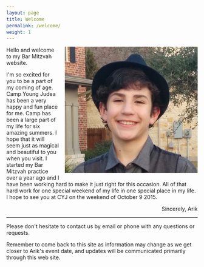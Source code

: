 ```yaml
---
layout: page
title: Welcome
permalink: /welcome/
weight: 1
---
```



<img style="float: right; margin: 0 0 1em 1em; " src="/arik_cropped.jpeg" />

Hello and welcome to my Bar Mitzvah website.

I'm so excited for you to be a part of my coming of age. Camp Young Judea has been a very happy and fun place for me. Camp has been a large part of my life for six amazing summers. I hope that it will seem just as magical and beautiful to you when you visit. I started my Bar Mitzvah practice over a year ago and I have been working hard to make it just right for this occasion. All of that hard work for one special weekend of my life in one special place in my life. I hope to see you at CYJ on the weekend of October 9 2015.

<p style="text-align: right">Sincerely, Arik</p>

----

Please don't hesitate to contact us by email or phone with any questions or requests.

Remember to come back to this site as information may change as we get closer to Arik's event date,
and updates will be communicated primarily through this web site.

